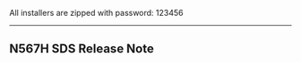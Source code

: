 All installers are zipped with password: 123456

-------------
N567H SDS Release Note
-------------
